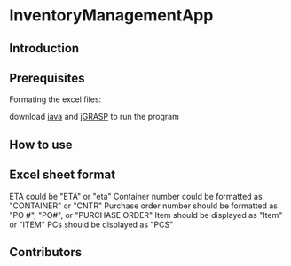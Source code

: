# InventoryManagementApp

## Introduction

## Prerequisites
Formating the excel files:

download [java](https://www.java.com/en/download/) and [jGRASP](https://spider.eng.auburn.edu/user-cgi/grasp/grasp.pl?;dl=download_jgrasp.html) to run the program

## How to use

## Excel sheet format
ETA could be "ETA" or "eta"
Container number could be formatted as "CONTAINER" or "CNTR"
Purchase order number should be formatted as "PO #", "PO#", or "PURCHASE ORDER"
Item should be displayed as "Item" or "ITEM"
PCs should be displayed as "PCS"

## Contributors
